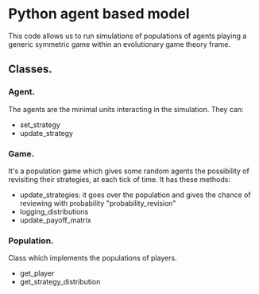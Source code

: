 # Python agent based model

This code allows us to run simulations of populations of agents playing a generic symmetric game within an evolutionary
game theory frame.

## Classes.

### Agent.

The agents are the minimal units interacting in the simulation. They can:
- set_strategy
- update_strategy

### Game.

It's a population game which gives some random agents the possibility of revisiting their strategies, at each tick of
time.
It has these methods:

- update_strategies: it goes over the population and gives the chance of reviewing with probability 
"probability_revision"
- logging_distributions
- update_payoff_matrix

### Population.

Class which implements the populations of players.

- get_player
- get_strategy_distribution